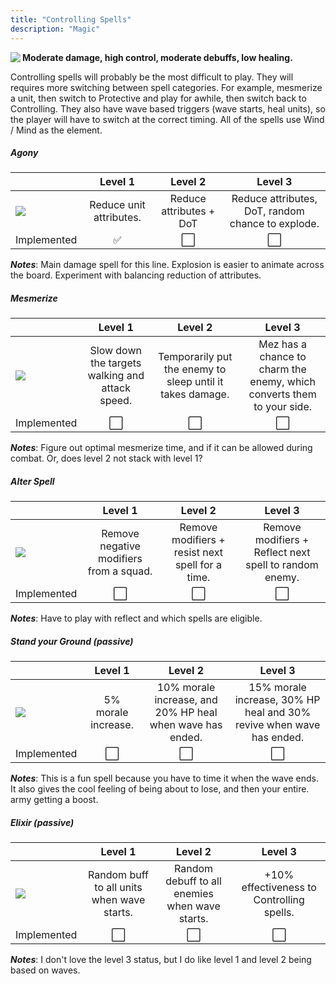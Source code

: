 ```yaml
---
title: "Controlling Spells"
description: "Magic"
---
```


<img align="left" src="/images/abilities/icon_Controlling.png?raw=true" class="unit" /> **Moderate damage, high control, moderate debuffs, low healing.**

Controlling spells will probably be the most difficult to play. They will requires more switching between spell categories. For example, mesmerize a unit, then switch to Protective and play for awhile, then switch back to Controlling. They also have wave based triggers (wave starts, heal units), so the player will have to switch at the correct timing. All of the spells use Wind / Mind as the element. 

##### Agony
|   |         Level 1         |         Level 2         |                      Level 3                      |
|---|:-----------------------:|:-----------------------:|:-------------------------------------------------:|
| ![](/images/abilities/icon_Agony.png?raw=true)  | Reduce unit attributes. | Reduce attributes + DoT | Reduce attributes, DoT, random chance to explode. |
| Implemented | ✅ | ⬜ | ⬜ |

_**Notes**_: Main damage spell for this line. Explosion is easier to animate across the board. Experiment with balancing reduction of attributes.


##### Mesmerize
|   |                     Level 1                     |                          Level 2                          |                                 Level 3                                |
|---|:-----------------------------------------------:|:---------------------------------------------------------:|:----------------------------------------------------------------------:|
| ![](/images/abilities/icon_Mesmerize.png?raw=true)  | Slow down the targets walking and attack speed. | Temporarily put the enemy to sleep until it takes damage. | Mez has a chance to charm the enemy, which converts them to your side. |
| Implemented | ⬜ | ⬜ | ⬜ |

_**Notes**_: Figure out optimal mesmerize time, and if it can be allowed during combat. Or, does level 2 not stack with level 1?


##### Alter Spell
|   |                 Level 1                 |                      Level 2                     |                         Level 3                        |
|---|:---------------------------------------:|:------------------------------------------------:|:------------------------------------------------------:|
|  ![](/images/abilities/icon_AlterSpell.png?raw=true) | Remove negative modifiers from a squad. | Remove modifiers + resist next spell for a time. | Remove modifiers + Reflect next spell to random enemy. |
| Implemented | ⬜ | ⬜ | ⬜ |

_**Notes**_: Have to play with reflect and which spells are eligible.


##### Stand your Ground (passive)
|   |       Level 1       |                          Level 2                          |                                Level 3                               |
|---|:-------------------:|:---------------------------------------------------------:|:--------------------------------------------------------------------:|
| ![](/images/abilities/icon_StandGround.png?raw=true)  | 5% morale increase. | 10% morale increase, and 20% HP heal when wave has ended. | 15% morale increase, 30% HP heal and 30% revive when wave has ended. |
| Implemented | ⬜ | ⬜ | ⬜ |

_**Notes**_: This is a fun spell because you have to time it when the wave ends. It also gives the cool feeling of being about to lose, and then your entire. army getting a boost.


##### Elixir (passive)
|   |                   Level 1                  |                     Level 2                    |                  Level 3                  |
|---|:------------------------------------------:|:----------------------------------------------:|:-----------------------------------------:|
| ![](/images/abilities/icon_Elixir.png?raw=true)  | Random buff to all units when wave starts. | Random debuff to all enemies when wave starts. | +10% effectiveness to Controlling spells. |
| Implemented | ⬜ | ⬜ | ⬜ |

_**Notes**_: I don't love the level 3 status, but I do like level 1 and level 2 being based on waves.